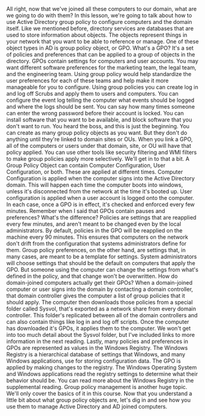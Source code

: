 All right, now that we've joined all these computers to our domain, what are we
going to do with them? In this lesson, we're going to talk about how to use
Active Directory group policy to configure computers and the domain itself. Like
we mentioned before, directory services are databases that are used to store
information about objects. The objects represent things in your network that you
want to be able to reference or manage. One of these object types in AD is group
policy object, or GPO. What's a GPO? It's a set of policies and preferences that
can be applied to a group of objects in the directory. GPOs contain settings for
computers and user accounts. You may want different software preferences for the
marketing team, the legal team, and the engineering team. Using group policy
would help standardize the user preferences for each of these teams and help
make it more manageable for you to configure. Using group policies you can
create log in and log off Scrubs and apply them to users and computers. You can
configure the event log telling the computer what events should be logged and
where the logs should be sent. You can say how many times someone can enter the
wrong password before their account is locked. You can install software that you
want to be available, and block software that you don't want to run. You heard
the boss, and this is just the beginning. You can create as many group policy
objects as you want. But they don't do anything until they're linked to domain
sites or OUs. When you link a GPO, all of the computers or users under that
domain, site, or OU will have that policy applied. You can use other tools like
security filtering and WMI filters to make group policies apply more
selectively. We'll get in to that a bit. A Group Policy Object can contain
Computer Configuration, User Configuration, or both. These are applied at
different times. Computer Configuration is applied when the computer signs into
the Active Directory domain. This will happen each time the computer boots into
windows, unless it's disconnected from the network at the time it's booted up.
User configuration is applied when a user account is logged onto the computer.
In each case, once a GPO is in effect, it's checked and enforced every few
minutes. Remember when I said that GPOs contain pauses and preferences? What's
the difference? Policies are settings that are reapplied every few minutes, and
aren't meant to be changed even by the local administrators. By default,
policies in the GPO will be reapplied on the machine every 90 minutes. This
ensures that computers on the network don't drift from the configuration that
systems administrators define for them. Group policy preferences, on the other
hand, are settings that, in many cases, are meant to be a template for settings.
System administrators will choose settings that should be the default on
computers that apply the GPO. But someone using the computer can change the
settings from what's defined in the policy, and that change won't be
overwritten. How do domain-joined computers actually get their GPOs? When a
domain-joined computer or user signs into the domain by contacting a domain
controller, that domain controller gives the computer a list of group policies
that it should apply. The computer then downloads those policies from a special
folder called Sysvol, that's exported as a network share from every domain
controller. This folder's replicated between all of the domain controllers and
can also contain things like log in and log off scripts. Once the computer has
downloaded it's GPOs, it applies them to the computer. We won't get into too
much detail about the Sysvol folder, but I've included links to more information
in the next reading. Lastly, many policies and preferences in GPOs are
represented as values in the Windows Registry. The Windows Registry is a
hierarchical database of settings that Windows, and many Windows applications,
use for storing configuration data. The GPO is applied by making changes to the
registry. The Windows Operating System and Windows applications read the
registry settings to determine what their behavior should be. You can read more
about the Windows Registry in the supplemental reading. Group policy management
is another huge topic. We'll only cover the basics of it in this course. Now
that you understand a little bit about what group policy objects are, let's dig
in and see how you use them to manage Active Directory and AD joined computers.